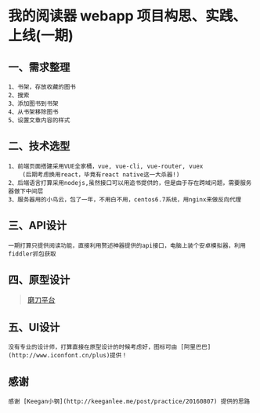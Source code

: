 # 我的阅读器 webapp 项目构思、实践、上线(一期)

## 一、需求整理
    1、书架，存放收藏的图书
    2、搜索
    3、添加图书到书架
    4、从书架移除图书
    5、设置文章内容的样式

## 二、技术选型
    1、前端页面搭建采用VUE全家桶，vue, vue-cli, vue-router, vuex
        (后期考虑换用react，毕竟有react native这一大杀器!)
    2、后端语言打算采用nodejs,虽然接口可以用追书提供的，但是由于存在跨域问题，需要服务器做下中间层
    3、服务器用的小鸟云，包了一年，不用白不用，centos6.7系统，用nginx来做反向代理

## 三、API设计
    一期打算只提供阅读功能，直接利用赘述神器提供的api接口，电脑上装个安卓模拟器，利用fiddler抓包获取

## 四、原型设计
> [磨刀平台](https://modao.cc/)

## 五、UI设计
    没有专业的设计师，打算直接在原型设计的时候考虑好，图标可由 [阿里巴巴](http://www.iconfont.cn/plus)提供！

## 感谢
    感谢 [Keegan小钢](http://keeganlee.me/post/practice/20160807) 提供的思路